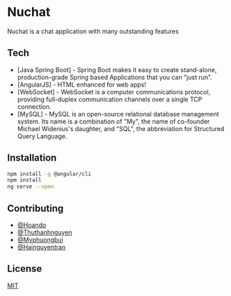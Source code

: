 # Nuchat

Nuchat is a chat application with many outstanding features

## Tech

* [Java Spring Boot] - Spring Boot makes it easy to create stand-alone, production-grade Spring based Applications that you can "just run".
* [AngularJS] - HTML enhanced for web apps!
* [WebSocket] - WebSocket is a computer communications protocol, providing full-duplex communication channels over a single TCP connection. 
* [MySQL] - MySQL is an open-source relational database management system. Its name is a combination of "My", the name of co-founder Michael Widenius's daughter, and "SQL", the abbreviation for Structured Query Language.


## Installation

```bash
npm install -g @angular/cli
npm install
ng serve --open
```

## Contributing
* [@Hoando](https://www.instagram.com/bugmaker_____/)
* [@Thuthanhnguyen]()
* [@Myphuongbui]()
* [@Hainguyentran]()

## License
[MIT](https://choosealicense.com/licenses/mit/)